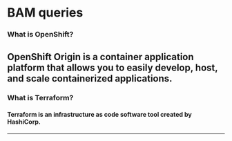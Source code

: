 # BAM queries

### What is OpenShift?
 OpenShift Origin is a container application platform that allows you to easily develop, host, and scale containerized applications.
---
### What is Terraform?
#### Terraform is an infrastructure as code software tool created by HashiCorp.
---